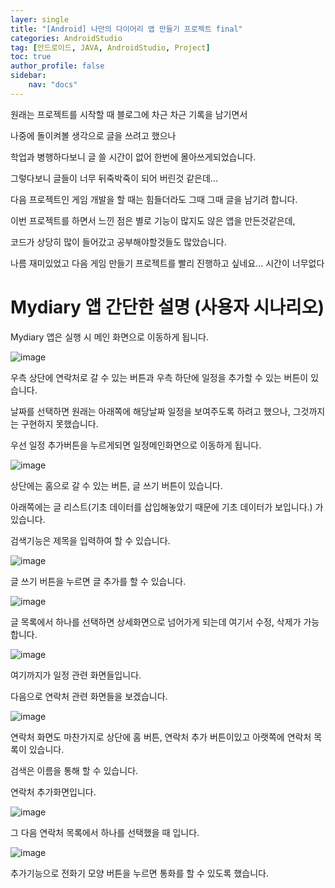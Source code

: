 ```yaml
---
layer: single
title: "[Android] 나만의 다이어리 앱 만들기 프로젝트 final"
categories: AndroidStudio
tag: [안드로이드, JAVA, AndroidStudio, Project]
toc: true
author_profile: false
sidebar: 
    nav: "docs"
---
```



원래는 프로젝트를 시작할 때 블로그에 차근 차근 기록을 남기면서

나중에 돌이켜볼 생각으로 글을 쓰려고 했으나

학업과 병행하다보니 글 쓸 시간이 없어 한번에 몰아쓰게되었습니다.

그렇다보니 글들이 너무 뒤죽박죽이 되어 버린것 같은데...

다음 프로젝트인 게임 개발을 할 때는 힘들더라도 그때 그때 글을 남기려 합니다.




이번 프로젝트를 하면서 느낀 점은 별로 기능이 많지도 않은 앱을 만든것같은데,

코드가 상당히 많이 들어갔고 공부해야할것들도 많았습니다.

나름 재미있었고 다음 게임 만들기 프로젝트를 빨리 진행하고 싶네요... 시간이 너무없다


# Mydiary 앱 간단한 설명 (사용자 시나리오)

Mydiary 앱은 실행 시 메인 화면으로 이동하게 됩니다.

![image](/images/2022-12-21/main.png)

우측 상단에 연락처로 갈 수 있는 버튼과 우측 하단에 일정을 추가할 수 있는 버튼이 있습니다.

날짜를 선택하면 원래는 아래쪽에 해당날짜 일정을 보여주도록 하려고 했으나, 그것까지는 구현하지 못했습니다.




우선 일정 추가버튼을 누르게되면 일정메인화면으로 이동하게 됩니다.

![image](/images/2022-12-21/diary.png)

상단에는 홈으로 갈 수 있는 버튼, 글 쓰기 버튼이 있습니다.

아래쪽에는 글 리스트(기초 데이터를 삽입해놓았기 때문에 기초 데이터가 보입니다.) 가 있습니다.

검색기능은 제목을 입력하여 할 수 있습니다.

![image](/images/2022-12-21/searchDiary.png)


글 쓰기 버튼을 누르면 글 추가를 할 수 있습니다.

![image](/images/2022-12-21/add.png)


글 목록에서 하나를 선택하면 상세화면으로 넘어가게 되는데 여기서 수정, 삭제가 가능합니다.

![image](/images/2022-12-21/delete.png)


여기까지가 일정 관련 화면들입니다.

다음으로 연락처 관련 화면들을 보겠습니다.

![image](/images/2022-12-21/phonebook.png)


연락처 화면도 마찬가지로 상단에 홈 버튼, 연락처 추가 버튼이있고 아랫쪽에 연락처 목록이 있습니다.

검색은 이름을 통해 할 수 있습니다.

연락처 추가화면입니다.

![image](/images/2022-12-21/addphone.png)


그 다음 연락처 목록에서 하나를 선택했을 때 입니다.

![image](/images/2022-12-21/phonedetail.png)


추가기능으로 전화기 모양 버튼을 누르면 통화를 할 수 있도록 했습니다.


